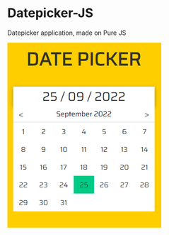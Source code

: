 # Datepicker-JS

Datepicker application, made on Pure JS

![Image alt](https://github.com/eugeny11/Datepicker-JS/blob/main/img/datepicker.jpg)

